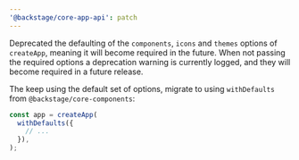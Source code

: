 ```yaml
---
'@backstage/core-app-api': patch
---
```


Deprecated the defaulting of the `components`, `icons` and `themes` options of `createApp`, meaning it will become required in the future. When not passing the required options a deprecation warning is currently logged, and they will become required in a future release.

The keep using the default set of options, migrate to using `withDefaults` from `@backstage/core-components`:

```ts
const app = createApp(
  withDefaults({
    // ...
  }),
);
```

